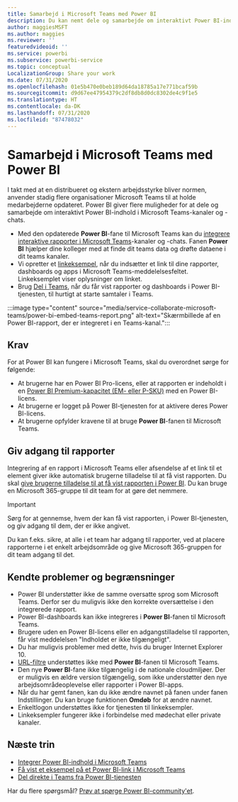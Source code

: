 ```yaml
---
title: Samarbejd i Microsoft Teams med Power BI
description: Du kan nemt dele og samarbejde om interaktivt Power BI-indhold i Microsoft Teams-kanaler og -chats.
author: maggiesMSFT
ms.author: maggies
ms.reviewer: ''
featuredvideoid: ''
ms.service: powerbi
ms.subservice: powerbi-service
ms.topic: conceptual
LocalizationGroup: Share your work
ms.date: 07/31/2020
ms.openlocfilehash: 01e5b470e0beb189d64da18785a17e771bcaf59b
ms.sourcegitcommit: d9d67ee47954379c2df8db8d0dc8302de4c9f1e5
ms.translationtype: HT
ms.contentlocale: da-DK
ms.lasthandoff: 07/31/2020
ms.locfileid: "87478032"
---
```

# <a name="collaborate-in-microsoft-teams-with-power-bi"></a>Samarbejd i Microsoft Teams med Power BI

I takt med at en distribueret og ekstern arbejdsstyrke bliver normen, anvender stadig flere organisationer Microsoft Teams til at holde medarbejderne opdateret. Power BI giver flere muligheder for at dele og samarbejde om interaktivt Power BI-indhold i Microsoft Teams-kanaler og -chats. 

- Med den opdaterede **Power BI**-fane til Microsoft Teams kan du [integrere interaktive rapporter i Microsoft Teams](service-embed-report-microsoft-teams.md)-kanaler og -chats. Fanen **Power BI** hjælper dine kolleger med at finde dit teams data og drøfte dataene i dit teams kanaler. 
- Vi opretter et [linkeksempel](service-teams-link-preview.md), når du indsætter et link til dine rapporter, dashboards og apps i Microsoft Teams-meddelelsesfeltet. Linkeksemplet viser oplysninger om linket. 
- Brug [Del i Teams](service-share-report-teams.md), når du får vist rapporter og dashboards i Power BI-tjenesten, til hurtigt at starte samtaler i Teams.
 
:::image type="content" source="media/service-collaborate-microsoft-teams/power-bi-embed-teams-report.png" alt-text="Skærmbillede af en Power BI-rapport, der er integreret i en Teams-kanal.":::

## <a name="requirements"></a>Krav

For at Power BI kan fungere i Microsoft Teams, skal du overordnet sørge for følgende:

- At brugerne har en Power BI Pro-licens, eller at rapporten er indeholdt i en [Power BI Premium-kapacitet (EM- eller P-SKU)](../admin/service-premium-what-is.md) med en Power BI-licens.
- At brugerne er logget på Power BI-tjenesten for at aktivere deres Power BI-licens.
- At brugerne opfylder kravene til at bruge **Power BI**-fanen til Microsoft Teams.

## <a name="grant-access-to-reports"></a>Giv adgang til rapporter

Integrering af en rapport i Microsoft Teams eller afsendelse af et link til et element giver ikke automatisk brugerne tilladelse til at få vist rapporten. Du skal [give brugerne tilladelse til at få vist rapporten i Power BI](service-share-dashboards.md). Du kan bruge en Microsoft 365-gruppe til dit team for at gøre det nemmere.

> [!IMPORTANT]
> Sørg for at gennemse, hvem der kan få vist rapporten, i Power BI-tjenesten, og giv adgang til dem, der er ikke angivet.

Du kan f.eks. sikre, at alle i et team har adgang til rapporter, ved at placere rapporterne i et enkelt arbejdsområde og give Microsoft 365-gruppen for dit team adgang til det.

## <a name="known-issues-and-limitations"></a>Kendte problemer og begrænsninger

- Power BI understøtter ikke de samme oversatte sprog som Microsoft Teams. Derfor ser du muligvis ikke den korrekte oversættelse i den integrerede rapport.
- Power BI-dashboards kan ikke integreres i **Power BI**-fanen til Microsoft Teams.
- Brugere uden en Power BI-licens eller en adgangstilladelse til rapporten, får vist meddelelsen "Indholdet er ikke tilgængeligt".
- Du har muligvis problemer med dette, hvis du bruger Internet Explorer 10. <!--You can look at the [browsers support for Power BI](../consumer/end-user-browsers.md) and for [Microsoft 365](https://products.office.com/office-system-requirements#Browsers-section). -->
- [URL-filtre](service-url-filters.md) understøttes ikke med **Power BI**-fanen til Microsoft Teams.
- Den nye **Power BI**-fane ikke tilgængelig i de nationale cloudmiljøer. Der er muligvis en ældre version tilgængelig, som ikke understøtter den nye arbejdsområdeoplevelse eller rapporter i Power BI-apps.
- Når du har gemt fanen, kan du ikke ændre navnet på fanen under fanen Indstillinger. Du kan bruge funktionen **Omdøb** for at ændre navnet.
- Enkeltlogon understøttes ikke for tjenesten til linkeksempler.
- Linkeksempler fungerer ikke i forbindelse med mødechat eller private kanaler.

## <a name="next-steps"></a>Næste trin

- [Integrer Power BI-indhold i Microsoft Teams](service-embed-report-microsoft-teams.md)
- [Få vist et eksempel på et Power BI-link i Microsoft Teams](service-teams-link-preview.md)
- [Del direkte i Teams fra Power BI-tjenesten](service-share-report-teams.md)

Har du flere spørgsmål? [Prøv at spørge Power BI-community'et](https://community.powerbi.com/).
